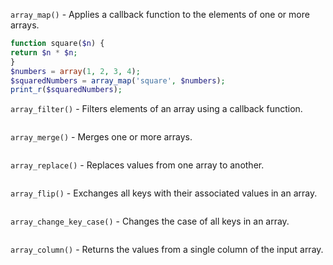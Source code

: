
`array_map()` - Applies a callback function to the elements of one or more arrays.
```php
function square($n) { 
return $n * $n; 
} 
$numbers = array(1, 2, 3, 4); 
$squaredNumbers = array_map('square', $numbers); 
print_r($squaredNumbers);
```

`array_filter()` - Filters elements of an array using a callback function. 
```php

```

`array_merge()` - Merges one or more arrays. 
```php

```

`array_replace()` - Replaces values from one array to another. 
```php

```

`array_flip()` - Exchanges all keys with their associated values in an array. 
```php

```
`array_change_key_case()` - Changes the case of all keys in an array. 
```php

```

`array_column()` - Returns the values from a single column of the input array. 
```php

```